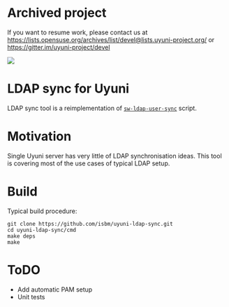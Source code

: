 # Archived project

If you want to resume work, please contact us at https://lists.opensuse.org/archives/list/devel@lists.uyuni-project.org/ or https://gitter.im/uyuni-project/devel

<p><img src="https://img.shields.io/badge/EXPERIMENTAL-WIP-red" /></p>

# LDAP sync for Uyuni

LDAP sync tool is a reimplementation of
[`sw-ldap-user-sync`](https://github.com/uyuni-project/uyuni/blob/master/utils/sw-ldap-user-sync)
script.

# Motivation

Single Uyuni server has very little of LDAP synchronisation
ideas. This tool is covering most of the use cases of typical LDAP
setup.

# Build

Typical build procedure:

	git clone https://github.com/isbm/uyuni-ldap-sync.git
	cd uyuni-ldap-sync/cmd
	make deps
	make

# ToDO

- Add automatic PAM setup
- Unit tests
